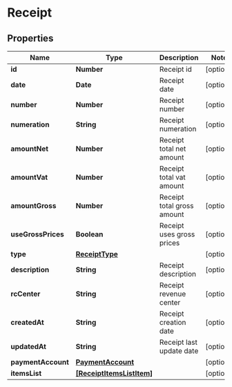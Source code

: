 # Receipt

## Properties

Name | Type | Description | Notes
------------ | ------------- | ------------- | -------------
**id** | **Number** | Receipt id | [optional] 
**date** | **Date** | Receipt date | [optional] 
**number** | **Number** | Receipt number | [optional] 
**numeration** | **String** | Receipt numeration | [optional] 
**amountNet** | **Number** | Receipt total net amount | [optional] 
**amountVat** | **Number** | Receipt total vat amount | [optional] 
**amountGross** | **Number** | Receipt total gross amount | [optional] 
**useGrossPrices** | **Boolean** | Receipt uses gross prices | [optional] 
**type** | [**ReceiptType**](ReceiptType.md) |  | [optional] 
**description** | **String** | Receipt description | [optional] 
**rcCenter** | **String** | Receipt revenue center | [optional] 
**createdAt** | **String** | Receipt creation date | [optional] 
**updatedAt** | **String** | Receipt last update date | [optional] 
**paymentAccount** | [**PaymentAccount**](PaymentAccount.md) |  | [optional] 
**itemsList** | [**[ReceiptItemsListItem]**](ReceiptItemsListItem.md) |  | [optional] 


